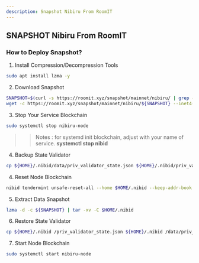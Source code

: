```yaml
---
description: Snapshot Nibiru From RoomIT
---
```




## SNAPSHOT Nibiru From RoomIT


### How to Deploy Snapshot?


1. Install Compression/Decompression Tools
```bash
sudo apt install lzma -y
```

2. Download Snapshot
```bash
SNAPSHOT=$(curl -s https://roomit.xyz/snapshot/mainnet/nibiru/ | grep -i "<a href=" | grep lzma | grep -v md5sum | awk -F"=" '{print $2}' |  sed 's/"//g' | sed "s/>//g" | sed "s/ //g")
wget -c https://roomit.xyz/snapshot/mainnet/nibiru/${SNAPSHOT} --inet4-only
```

3. Stop Your Service Blockchain
```bash
sudo systemctl stop nibiru-node
```
>> Notes : for systemd init blockchain, adjust with your name of service. __systemctl stop nibid__

4. Backup State Validator
```bash
cp ${HOME}/.nibid/data/priv_validator_state.json ${HOME}/.nibid/priv_validator_state.json
```

4. Reset Node Blockchain
```bash
nibid tendermint unsafe-reset-all --home $HOME/.nibid --keep-addr-book
```

5. Extract Data Snapshot
```bash
lzma -d -c ${SNAPSHOT} | tar -xv -C $HOME/.nibid 
```

6. Restore State Validator
```bash
cp ${HOME}/.nibid /priv_validator_state.json ${HOME}/.nibid /data/priv_validator_state.json
```

7. Start Node Blockchain
```bash
sudo systemctl start nibiru-node
```